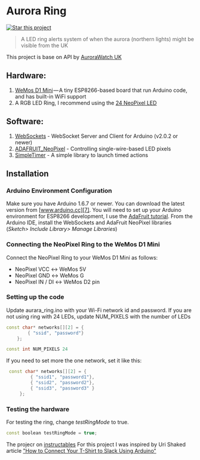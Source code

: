 # Aurora Ring

[![Star this project](http://githubbadges.com/star.svg?user=kulaone&repo=aurora_ring&style=flat&color=fff&background=007ec)](https://github.com/kulaone/aurora_ring)
> A LED ring alerts system of when the aurora (northern lights) might be visible from the UK

This project is base on API by [AuroraWatch UK][1]

## Hardware:
1. [WeMos D1 Mini][2] — A tiny ESP8266-based board that run Arduino code, and has built-in WiFi support
2. A RGB LED Ring, I recommend using the [24 NeoPixel LED][3]

## Software:
1. [WebSockets][4] - WebSocket Server and Client for Arduino (v2.0.2 or newer)
2. [ADAFRUIT_NeoPixel][5] - Controlling single-wire-based LED pixels
3. [SimpleTimer][6] - A simple library to launch timed actions

## Installation

### Arduino Environment Configuration
Make sure you have Arduino 1.6.7 or newer. You can download the latest version from [www.arduino.cc][7].
You will need to set up your Arduino environment for ESP8266 development, I use the [AdaFruit tutorial][8].
From the Arduino IDE, install the WebSockets and AdaFruit NeoPixel libraries (*Sketch> Include Library> Manage Libraries*)

### Connecting the NeoPixel Ring to the WeMos D1 Mini
Connect the NeoPixel Ring to your WeMos D1 Mini as follows:
* NeoPixel VCC ↔ WeMos 5V
* NeoPixel GND ↔ WeMos G
* NeoPixel IN / DI ↔ WeMos D2 pin

### Setting up the code
Update aurara_ring.ino with your Wi-Fi network id and password.
If you are not using ring with 24 LEDs, update NUM_PIXELS with the number of LEDs
```c++
const char* networks[][2] = {
        { "ssid", "password"}
    };

const int NUM_PIXELS 24
```
If you need to set more the one network, set it like this:
```c++
 const char* networks[][2] = {
         { "ssid1", "password1"},
         { "ssid2", "password2"},
         { "ssid3", "password3" }
     };
```

### Testing the hardware
For testing the ring, change *testRingMode* to true.
```c++
const boolean testRingMode = true;
```

The projecr on [instructables][10]
For this project I was inspired by Uri Shaked article ["How to Connect Your T-Shirt to Slack Using Arduino"][9]

[1]:http://aurorawatch.lancs.ac.uk/
[2]:http://www.wemos.cc/Products/d1_mini.html
[3]:http://amzn.to/2hyJPYR
[4]:https://github.com/Links2004/arduinoWebSockets
[5]:https://github.com/adafruit/Adafruit_NeoPixel
[6]:http://playground.arduino.cc/Code/SimpleTimer
[7]:https://www.arduino.cc/en/Main/Software
[8]:https://learn.adafruit.com/adafruit-huzzah-esp8266-breakout/using-arduino-ide#install-the-esp8266-board-package
[9]:https://medium.com/@urish/how-to-connect-your-t-shirt-to-slack-using-arduino-90761201d70f#.7f5ov1hdz
[10]:http://www.instructables.com/id/Aurora-Alerts-Ring/
